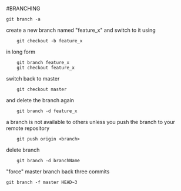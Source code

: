 


#BRANCHING

	git branch -a

create a new branch named "feature_x" and switch to it using

		git checkout -b feature_x

in long form

		git branch feature_x
		git checkout feature_x

switch back to master

		git checkout master

and delete the branch again

		git branch -d feature_x

a branch is not available to others unless you push the branch to your remote repository

		git push origin <branch>

delete branch

		git branch -d branchName

"force" master branch back three commits

	git branch -f master HEAD~3
